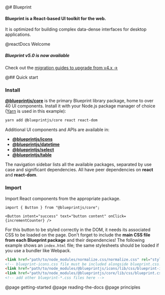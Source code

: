 @# Blueprint

#### Blueprint is a React-based UI toolkit for the web.

It is optimized for building complex data-dense interfaces for desktop applications.

@reactDocs Welcome

<div class="@ns-callout @ns-intent-primary @ns-icon-star @ns-callout-has-body-content">
    <h5 class="@ns-heading">Blueprint v5.0 is now available</h5>

Check out the [migration guides to upgrade from v4.x &rarr;](https://github.com/palantir/blueprint/wiki/Blueprint-5.0)

</div>

@## Quick start

### Install

[**@blueprintjs/core**](https://www.npmjs.com/package/@blueprintjs/core) is the primary Blueprint library package,
home to over 40 UI components.
Install it with your Node.js package manager of choice ([Yarn](https://yarnpkg.com/) is used in this example):

```sh
yarn add @blueprintjs/core react react-dom
```

Additional UI components and APIs are available in:
- [**@blueprintjs/icons**](https://www.npmjs.com/package/@blueprintjs/icons)
- [**@blueprintjs/datetime**](https://www.npmjs.com/package/@blueprintjs/datetime)
- [**@blueprintjs/select**](https://www.npmjs.com/package/@blueprintjs/select)
- [**@blueprintjs/table**](https://www.npmjs.com/package/@blueprintjs/table)

The navigation sidebar lists all the available packages, separated by use case and significant dependencies.
All have peer dependencies on **react** and **react-dom**.

### Import

Import React components from the appropriate package.

```tsx
import { Button } from "@blueprintjs/core";

<Button intent="success" text="button content" onClick={incrementCounter} />
```

For this button to be styled correctly in the DOM, it needs its associated CSS to be loaded on the page.
Don't forget to include the **main CSS file from each Blueprint package** and their dependencies!
The following example shows an `index.html` file; the same stylesheets should be loaded if you use a bundler like Webpack.

```html
<link href="path/to/node_modules/normalize.css/normalize.css" rel="stylesheet" />
<!-- blueprint-icons.css file must be included alongside blueprint.css! -->
<link href="path/to/node_modules/@blueprintjs/icons/lib/css/blueprint-icons.css" rel="stylesheet" />
<link href="path/to/node_modules/@blueprintjs/core/lib/css/blueprint.css" rel="stylesheet" />
<!-- add other blueprint-*.css files here -->
```

@page getting-started
@page reading-the-docs
@page principles
